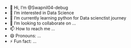 - 👋 Hi, I’m @Swapnil04-debug
- 👀 I’m interested in Data Science
- 🌱 I’m currently learning python for Data scienctist journey
- 💞️ I’m looking to collaborate on ...
- 📫 How to reach me ...
- 😄 Pronouns: ...
- ⚡ Fun fact: ...

<!---
Swapnil04-debug/Swapnil04-debug is a ✨ special ✨ repository because its `README.md` (this file) appears on your GitHub profile.
You can click the Preview link to take a look at your changes.
--->
